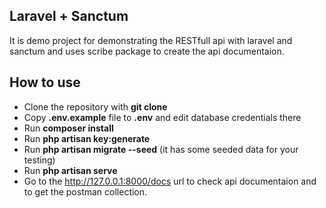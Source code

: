 ## Laravel + Sanctum

It is demo project for demonstrating the RESTfull api with laravel and sanctum and uses scribe package to create the api documentaion.

## How to use

- Clone the repository with __git clone__
- Copy __.env.example__ file to __.env__ and edit database credentials there
- Run __composer install__
- Run __php artisan key:generate__
- Run __php artisan migrate --seed__ (it has some seeded data for your testing)
- Run __php artisan serve__
- Go to the http://127.0.0.1:8000/docs url to check api documentaion and to get the postman collection.